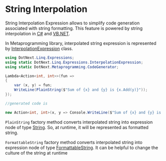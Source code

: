 String Interpolation
====
String Interpolation Expression allows to simplify code generation associated with string formatting. This feature is powered by string interpolation in [C#](https://docs.microsoft.com/en-us/dotnet/csharp/language-reference/tokens/interpolated) and [VB.NET](https://docs.microsoft.com/en-us/dotnet/visual-basic/programming-guide/language-features/strings/interpolated-strings).

In Metaprogramming library, interpolated string expression is represented by [InterpolationExpression](../../api/DotNext.Linq.Expressions.InterpolationExpression.yml) class.

```csharp
using DotNext.Linq.Expressions;
using static DotNext.Linq.Expressions.InterpolationExpression;
using static DotNext.Metaprogramming.CodeGenerator;

Lambda<Action<int, int>>(fun =>
{
	var (x, y) = fun;
	WriteLine(PlainString($"Sum of {x} and {y} is {x.Add(y)}"));
});

//generated code is

new Action<int, int>(x, y => Console.WriteLine($"Sum of {x} and {y} is {x + y}"));
```

`PlainString` factory method converts interpolated string into expression node of type [String](https://docs.microsoft.com/en-us/dotnet/api/system.string). So, at runtime, it will be represented as formatted string.

`FormattableString` factory method converts interpolated string into expression node of type [FormattableString](https://docs.microsoft.com/en-us/dotnet/api/system.formattablestring). It can be helpful to change the culture of the string at runtime
